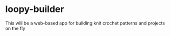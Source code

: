 loopy-builder
=============

This will be a web-based app for building knit crochet patterns and projects on the fly
